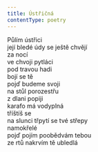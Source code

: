 ```yaml
---
title: Ústřičná
contentType: poetry
---
```


<section>

Půlím ústřici  
její bledé údy se ještě chvějí  
za nocí  
ve chvoji pytláci  
pod travou hadi  
bojí se tě  
pojď budeme svoji  
na stůl porozestřu  
z dlani popiji  
karafo má vodyplná  
tříštíš se  
na slunci třpytí se tvé střepy  
namokřelé  
pojď pojím poobědvám tebou  
ze rtů nakrvím tě ubledlá

</section>
